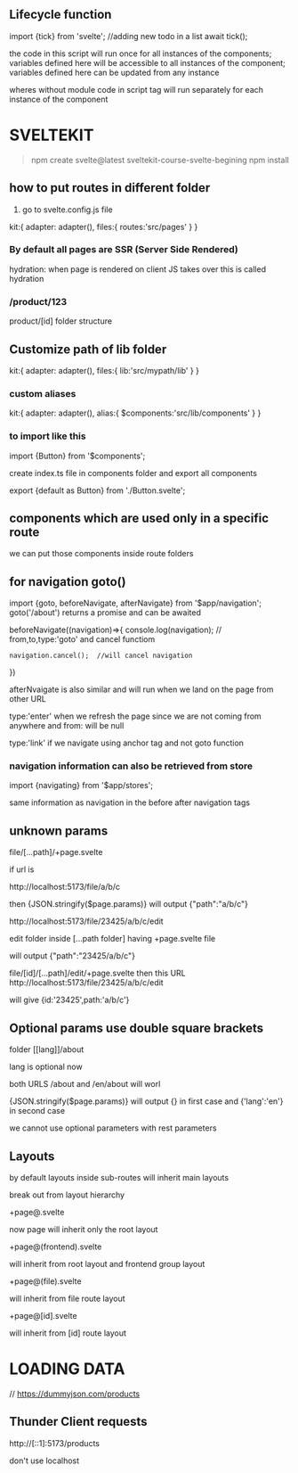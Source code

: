## Lifecycle function

import {tick} from 'svelte';
//adding new todo in a list
await tick();


<script context='module'></script>
the code in this script will run once for all instances of the components; variables defined here
will be accessible to all instances of the component; variables defined here can be updated from any instance

wheres without module code in script tag will run separately for each instance of the
component

# SVELTEKIT

>npm create svelte@latest sveltekit-course-svelte-begining
> npm install

## how to put routes in different folder
1. go to svelte.config.js file

kit:{
    adapter: adapter(),
    files:{
        routes:'src/pages'
    }
}

### By default all pages are SSR (Server Side Rendered)
hydration: when page is rendered on client JS takes over
this is called hydration

### /product/123
product/[id]  folder structure

<script>
    import {page} from '$app/stores';
    console.log($page.params.id) // 123
    </script>


## Customize  path of lib folder

kit:{
    adapter: adapter(),
    files:{
        lib:'src/mypath/lib'
    }
}

### custom aliases

kit:{
    adapter: adapter(),
    alias:{
        $components:'src/lib/components'
    }
}

### to import like this

import {Button} from '$components';

create index.ts file in components folder and export all components

export {default as Button} from './Button.svelte';

## components which are used only in a specific route
we can put those components inside route folders

## for navigation goto()
import {goto, beforeNavigate, afterNavigate} from '$app/navigation';
goto('/about') returns a promise and can be awaited

beforeNavigate((navigation)=>{
    console.log(navigation); // from,to,type:'goto' and cancel functiom

    navigation.cancel();  //will cancel navigation
})

afterNvaigate is also similar and will run when we land on the
page from other URL

type:'enter'  when we refresh the page since we are not coming from
anywhere and from: will be null

type:'link' if we navigate using anchor tag and not goto function

### navigation information can also be retrieved from store
import {navigating} from '$app/stores';

same information as navigation in the before after navigation tags


## unknown params
file/[...path]/+page.svelte

if url is 

http://localhost:5173/file/a/b/c

then {JSON.stringify($page.params)}
will output   {"path":"a/b/c"}

http://localhost:5173/file/23425/a/b/c/edit

edit folder inside [...path folder] having +page.svelte file

will output
{"path":"23425/a/b/c"}

file/[id]/[...path]/edit/+page.svelte
then this URL http://localhost:5173/file/23425/a/b/c/edit

will give 
{id:'23425',path:'a/b/c'}

## Optional params  use double square brackets

folder [[lang]]/about

lang is optional now

both URLS /about and /en/about will worl

{JSON.stringify($page.params)}
will output
{} in first case
and 
{'lang':'en'} in second case

we cannot use optional parameters with rest parameters

## Layouts

by default layouts inside sub-routes will inherit
 main layouts

 break out from layout hierarchy

 +page@.svelte

 now page will inherit only the root layout

 +page@(frontend).svelte

 will inherit from root layout and frontend group layout
 
 +page@(file).svelte

  will inherit from file route layout

   +page@[id].svelte

  will inherit from [id] route layout

  # LOADING DATA

  // https://dummyjson.com/products

  ## Thunder Client requests
  http://[::1]:5173/products

  don't use localhost



